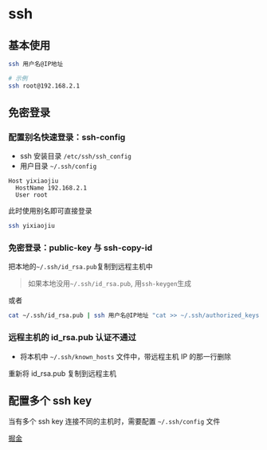 # ssh

## 基本使用

```bash
ssh 用户名@IP地址

# 示例
ssh root@192.168.2.1
```

## 免密登录

### 配置别名快速登录：ssh-config

- ssh 安装目录 `/etc/ssh/ssh_config`
- 用户目录 `~/.ssh/config`

```
Host yixiaojiu
  HostName 192.168.2.1
  User root
```

此时使用别名即可直接登录

```bash
ssh yixiaojiu
```

### 免密登录：public-key 与 ssh-copy-id

把本地的`~/.ssh/id_rsa.pub`复制到远程主机中

> 如果本地没用`~/.ssh/id_rsa.pub`, 用`ssh-keygen`生成

或者

```bash
cat ~/.ssh/id_rsa.pub | ssh 用户名@IP地址 "cat >> ~/.ssh/authorized_keys"
```

### 远程主机的 id_rsa.pub 认证不通过

- 将本机中 `~/.ssh/known_hosts` 文件中，带远程主机 IP 的那一行删除

重新将 id_rsa.pub 复制到远程主机

## 配置多个 ssh key

当有多个 ssh key 连接不同的主机时，需要配置 `~/.ssh/config` 文件

[掘金](https://juejin.cn/post/7085718883079815176)

